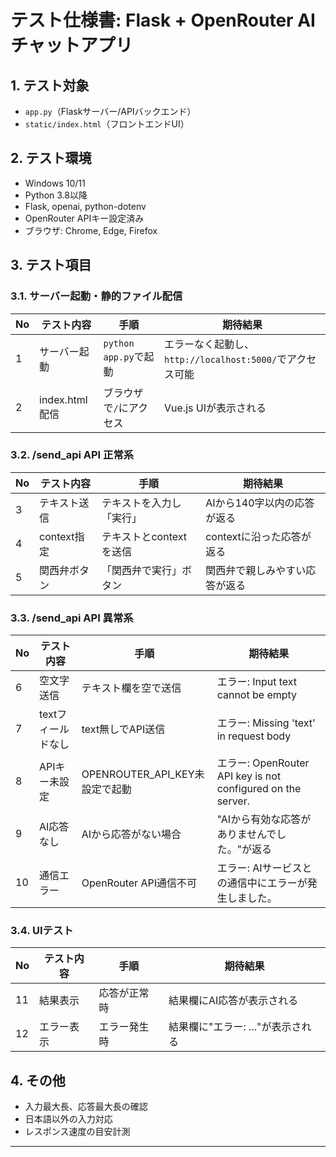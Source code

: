 # テスト仕様書: Flask + OpenRouter AI チャットアプリ

## 1. テスト対象
- `app.py`（Flaskサーバー/APIバックエンド）
- `static/index.html`（フロントエンドUI）

## 2. テスト環境
- Windows 10/11
- Python 3.8以降
- Flask, openai, python-dotenv
- OpenRouter APIキー設定済み
- ブラウザ: Chrome, Edge, Firefox

## 3. テスト項目

### 3.1. サーバー起動・静的ファイル配信
| No | テスト内容 | 手順 | 期待結果 |
|----|------------|------|----------|
| 1  | サーバー起動 | `python app.py`で起動 | エラーなく起動し、`http://localhost:5000/`でアクセス可能 |
| 2  | index.html配信 | ブラウザで`/`にアクセス | Vue.js UIが表示される |

### 3.2. /send_api API 正常系
| No | テスト内容 | 手順 | 期待結果 |
|----|------------|------|----------|
| 3  | テキスト送信 | テキストを入力し「実行」 | AIから140字以内の応答が返る |
| 4  | context指定 | テキストとcontextを送信 | contextに沿った応答が返る |
| 5  | 関西弁ボタン | 「関西弁で実行」ボタン | 関西弁で親しみやすい応答が返る |

### 3.3. /send_api API 異常系
| No | テスト内容 | 手順 | 期待結果 |
|----|------------|------|----------|
| 6  | 空文字送信 | テキスト欄を空で送信 | エラー: Input text cannot be empty |
| 7  | textフィールドなし | text無しでAPI送信 | エラー: Missing 'text' in request body |
| 8  | APIキー未設定 | OPENROUTER_API_KEY未設定で起動 | エラー: OpenRouter API key is not configured on the server. |
| 9  | AI応答なし | AIから応答がない場合 | "AIから有効な応答がありませんでした。"が返る |
| 10 | 通信エラー | OpenRouter API通信不可 | エラー: AIサービスとの通信中にエラーが発生しました。 |

### 3.4. UIテスト
| No | テスト内容 | 手順 | 期待結果 |
|----|------------|------|----------|
| 11 | 結果表示 | 応答が正常時 | 結果欄にAI応答が表示される |
| 12 | エラー表示 | エラー発生時 | 結果欄に"エラー: ..."が表示される |

## 4. その他
- 入力最大長、応答最大長の確認
- 日本語以外の入力対応
- レスポンス速度の目安計測

---
